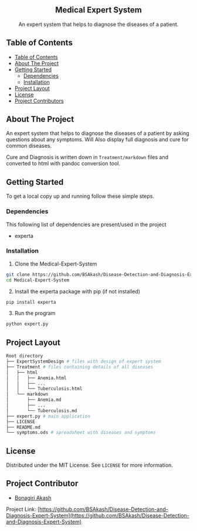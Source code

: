 <br />
<p align="center">
  <h2 align="center">Medical Expert System</h2>

  <p align="center">
    An expert system that helps to diagnose the diseases of a patient.
    <br />
  </p>
</p>


## Table of Contents

- [Table of Contents](#table-of-contents)
- [About The Project](#about-the-project)
- [Getting Started](#getting-started)
  - [Dependencies](#dependencies)
  - [Installation](#installation)
- [Project Layout](#project-layout)
- [License](#license)
- [Project Contributors](#project-contributors)


## About The Project

An expert system that helps to diagnose the diseases of a patient by asking questions
about any symptoms. Will Also display full diagnosis and cure for common diseases.

Cure and Diagnosis is written down in `Treatment/markdown` files and converted to 
html with pandoc conversion tool.

## Getting Started

To get a local copy up and running follow these simple steps.

### Dependencies

This following list of dependencies are present/used in the project

- experta

### Installation
 
1. Clone the Medical-Expert-System
```sh
git clone https://github.com/BSAkash/Disease-Detection-and-Diagnosis-Expert-System/tree/master.git
cd Medical-Expert-System
```
2. Install the experta package with pip (if not installed)
```sh
pip install experta
```
3. Run the program
```sh
python expert.py
```

## Project Layout

```sh
Root directory
├── ExpertSystemDesign # files with design of expert system
├── Treatment # files containing details of all diseases
│   ├── html
│   │   ├── Anemia.html
│   │   ├── ...
│   │   └── Tuberculosis.html
│   └── markdown
│       ├── Anemia.md
│       ├── ...
│       └── Tuberculosis.md
├── expert.py # main application
├── LICENSE
├── README.md
└── symptoms.ods # spreadsheet with diseases and symptoms
```

## License

Distributed under the MIT License. See `LICENSE` for more information.


## Project Contributor

- [Bonagiri Akash](https://github.com/BSAkash)

Project Link: [https://github.com/BSAkash/Disease-Detection-and-Diagnosis-Expert-System](https://github.com/BSAkash/Disease-Detection-and-Diagnosis-Expert-System)
